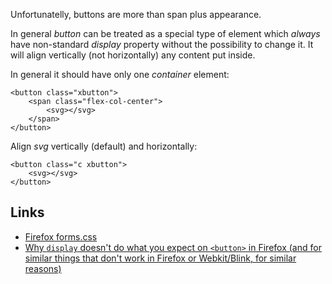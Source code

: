 Unfortunatelly, buttons are more than span plus appearance.

In general *button* can be treated as a special type of element which
_always_ have non-standard *display* property without the possibility
to change it. It will align vertically (not horizontally) any content
put inside.

In general it should have only one _container_ element:

    <button class="xbutton">
        <span class="flex-col-center">
            <svg></svg>
        </span>
    </button>

Align *svg* vertically (default) and horizontally:

    <button class="c xbutton">
        <svg></svg>
    </button>

## Links

* [Firefox forms.css](resource://gre-resources/forms.css)
* [Why `display` doesn't do what you expect on `<button>` in Firefox (and for similar things that don't work in Firefox or Webkit/Blink, for similar reasons)](https://bugzilla.mozilla.org/show_bug.cgi?id=984869#c2)
